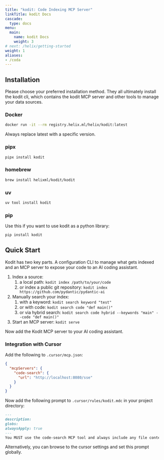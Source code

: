 ```yaml
---
title: "kodit: Code Indexing MCP Server"
linkTitle: kodit Docs
cascade:
  type: docs
menu:
  main:
    name: kodit Docs
    weight: 3
# next: /helix/getting-started
weight: 1
aliases:
- /coda
---
```


## Installation

Please choose your preferred installation method. They all ultimately install the kodit
cli, which contains the kodit MCP server and other tools to manage your data sources.

### Docker

```sh
docker run -it --rm registry.helix.ml/helix/kodit:latest
```

Always replace latest with a specific version.

### pipx

```sh
pipx install kodit
```

### homebrew

```sh
brew install helixml/kodit/kodit
```

### uv

```sh
uv tool install kodit
```

### pip

Use this if you want to use kodit as a python library:

```sh
pip install kodit
```

## Quick Start

Kodit has two key parts. A configuration CLI to manage what gets indexed and an MCP
server to expose your code to an AI coding assistant.

1. Index a source:
    1. a local path: `kodit index /path/to/your/code`
    2. or index a public git repository: `kodit index https://github.com/pydantic/pydantic-ai`
2. Manually search your index:
    1. with a keyword: `kodit search keyword "test"`
    2. or with code: `kodit search code "def main()"`
    3. or via hybrid search:  `kodit search code hybrid --keywords "main" --code "def main()"`
3. Start an MCP server: `kodit serve`

Now add the Kodit MCP server to your AI coding assistant.

### Integration with Cursor

Add the following to `.cursor/mcp.json`:

```json
{
  "mcpServers": {
    "code-search": {
      "url": "http://localhost:8080/sse"
    }
  }
}
```

Now add the following prompt to `.cursor/rules/kodit.mdc` in your project directory:

```markdown
---
description: 
globs: 
alwaysApply: true
---
You MUST use the code-search MCP tool and always include any file context the user has provided in the chat.
```

Alternatively, you can browse to the cursor settings and set this prompt globally.
